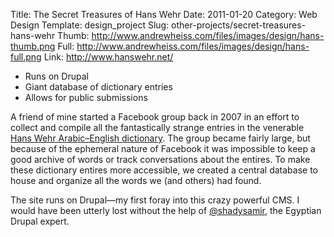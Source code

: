 Title: The Secret Treasures of Hans Wehr
Date: 2011-01-20
Category: Web Design
Template: design_project
Slug: other-projects/secret-treasures-hans-wehr
Thumb: http://www.andrewheiss.com/files/images/design/hans-thumb.png
Full: http://www.andrewheiss.com/files/images/design/hans-full.png
Link: http://www.hanswehr.net/


* Runs on Drupal
* Giant database of dictionary entries
* Allows for public submissions

A friend of mine started a Facebook group back in 2007 in an effort to collect and compile all the fantastically strange entries in the venerable [Hans Wehr Arabic&ndash;English dictionary](http://en.wikipedia.org/wiki/Dictionary_of_Modern_Written_Arabic). The group became fairly large, but because of the ephemeral nature of Facebook it was impossible to keep a good archive of words or track conversations about the entires. To make these dictionary entires more accessible, we created a central database to house and organize all the words we (and others) had found. 

The site runs on Drupal&mdash;my first foray into this crazy powerful CMS. I would have been utterly lost without the help of [@shadysamir](http://twitter.com/#!/shadysamir), the Egyptian Drupal expert.
